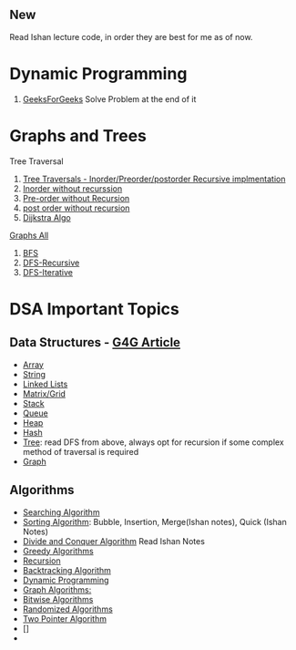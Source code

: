 ## New
Read Ishan lecture code, in order they are best for me as of now.

# Dynamic Programming 
1. [GeeksForGeeks](https://www.geeksforgeeks.org/dynamic-programming/) Solve Problem at the end of it 


# Graphs and Trees
Tree Traversal
1. [Tree Traversals - Inorder/Preorder/postorder Recursive implmentation](https://www.geeksforgeeks.org/tree-traversals-inorder-preorder-and-postorder/)
2. [Inorder without recurssion](https://www.geeksforgeeks.org/inorder-tree-traversal-without-recursion/?ref=lbp)
3. [Pre-order without Recursion](https://www.geeksforgeeks.org/iterative-preorder-traversal/?ref=lbp)
4. [post order without recursion](https://www.geeksforgeeks.org/iterative-postorder-traversal/?ref=lbp)
5. [Dijkstra Algo](https://www.geeksforgeeks.org/dijkstras-shortest-path-algorithm-greedy-algo-7/)

[Graphs All](https://www.geeksforgeeks.org/graph-data-structure-and-algorithms/)
1. [BFS](https://www.geeksforgeeks.org/breadth-first-search-or-bfs-for-a-graph/)
2. [DFS-Recursive](https://www.geeksforgeeks.org/depth-first-search-or-dfs-for-a-graph/)
3. [DFS-Iterative](https://www.geeksforgeeks.org/iterative-depth-first-traversal/?ref=rp)


# DSA Important Topics

## Data Structures - [G4G Article](https://www.geeksforgeeks.org/learn-data-structures-and-algorithms-dsa-tutorial/)

*   [Array](#1-array)
*   [String](#2-string)
*   [Linked Lists](#3-linked-lists)
*   [Matrix/Grid](#4-matrixgrid)
*   [Stack](#5-stack)
*   [Queue](#6-queue)
*   [Heap](#7-heap)
*   [Hash](#8-hash)
*   [Tree](#9-tree): read DFS from above, always opt for recursion if some complex method of traversal is required
*   [Graph](https://www.geeksforgeeks.org/graph-data-structure-and-algorithms/)


## Algorithms
*   [Searching Algorithm](#1-searching-algorithm)
*   [Sorting Algorithm](#2-sorting-algorithm): Bubble, Insertion, Merge(Ishan notes), Quick (Ishan Notes)
*   [Divide and Conquer Algorithm](#3-divide-and-conquer-algorithm) Read Ishan Notes
*   [Greedy Algorithms](#4-greedy-algorithms)
*   [Recursion](#5-recursion)
*   [Backtracking Algorithm](#6-backtracking-algorithm)
*   [Dynamic Programming](#7-dynamic-programming)
*   [Graph Algorithms:](#8-graph-algorithms)
*   [Bitwise Algorithms](#12-bitwise-algorithms)
*   [Randomized Algorithms](#13-randomized-algorithms)
*   [Two Pointer Algorithm](#15-two-pointer-algorithm)
*   []
* 
